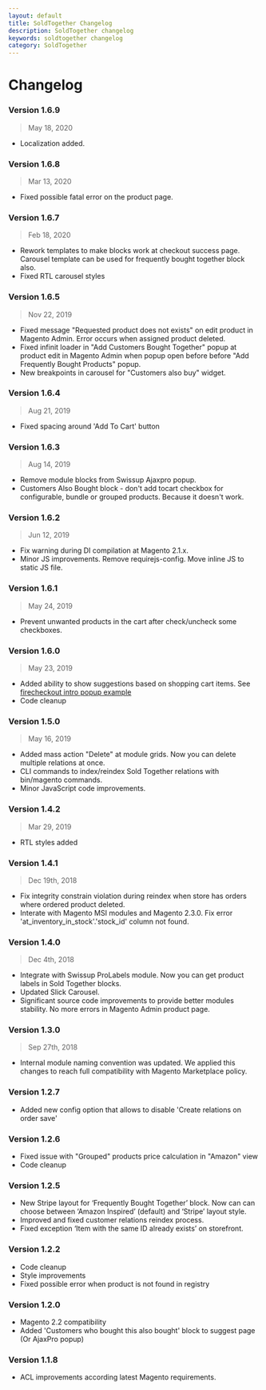 ```yaml
---
layout: default
title: SoldTogether Changelog
description: SoldTogether changelog
keywords: soldtogether changelog
category: SoldTogether
---
```


# Changelog

### Version 1.6.9

> May 18, 2020

  - Localization added.

### Version 1.6.8

> Mar 13, 2020

 -  Fixed possible fatal error on the product page.

### Version 1.6.7

> Feb 18, 2020

 -  Rework templates to make blocks work at checkout success page.
    Carousel template can be used for frequently bought together block also.
 -  Fixed RTL carousel styles

### Version 1.6.5

> Nov 22, 2019

 -  Fixed message "Requested product does not exists" on edit product in Magento Admin. Error occurs when assigned product deleted.
 -  Fixed infinit loader in "Add Customers Bought Together" popup at product edit in Magento Admin when popup open before before "Add Frequently Bought Products" popup.
 -  New breakpoints in carousel for "Customers also buy" widget.

### Version 1.6.4

> Aug 21, 2019

 -  Fixed spacing around 'Add To Cart' button

### Version 1.6.3

> Aug 14, 2019

 -  Remove module blocks from Swissup Ajaxpro popup.
 -  Customers Also Bought block - don't add tocart checkbox for configurable, bundle or grouped products. Because it doesn't work.

### Version 1.6.2

> Jun 12, 2019

 -  Fix warning during DI compilation at Magento 2.1.x.
 -  Minor JS improvements. Remove requirejs-config. Move inline JS to static JS file.

### Version 1.6.1

> May 24, 2019

 -  Prevent unwanted products in the cart after check/uncheck some checkboxes.

### Version 1.6.0

> May 23, 2019

 -  Added ability to show suggestions based on shopping cart items. See
    [firecheckout intro popup example](/m2/extensions/firecheckout/customization/use-cases/intro-popup/#frequently-bought-together)
 -  Code cleanup

### Version 1.5.0

> May 16, 2019

 -  Added mass action "Delete" at module grids. Now you can delete multiple relations at once.
 -  CLI commands to index/reindex Sold Together relations with bin/magento commands.
 -  Minor JavaScript code improvements.

### Version 1.4.2

> Mar 29, 2019

 -  RTL styles added

### Version 1.4.1

> Dec 19th, 2018

 -  Fix integrity constrain violation during reindex when store has orders where ordered product deleted.
 -  Interate with Magento MSI modules and Magento 2.3.0. Fix error 'at_inventory_in_stock'.'stock_id' column not found.

### Version 1.4.0

> Dec 4th, 2018

 -  Integrate with Swissup ProLabels module. Now you can get product labels in Sold Together blocks.
 -  Updated Slick Carousel.
 -  Significant source code improvements to provide better modules stability. No more errors in Magento Admin product page.

### Version 1.3.0

> Sep 27th, 2018

 -  Internal module naming convention was updated. We applied this changes to reach full compatibility with Magento Marketplace policy.

### Version 1.2.7

 -  Added new config option that allows to disable 'Create relations on order save'

### Version 1.2.6

 -  Fixed issue with "Grouped" products price calculation in "Amazon" view
 -  Code cleanup

### Version 1.2.5

 -  New Stripe layout for ‘Frequently Bought Together’ block. Now can can choose between ‘Amazon Inspired’ (default) and ‘Stripe’ layout style.
 -  Improved and fixed customer relations reindex process.
 -  Fixed exception ‘Item with the same ID already exists’ on storefront.

### Version 1.2.2

 -  Code cleanup
 -  Style improvements
 -  Fixed possible error when product is not found in registry

### Version 1.2.0

 -  Magento 2.2 compatibility
 -  Added 'Customers who bought this also bought' block to suggest page (Or AjaxPro popup)

### Version 1.1.8

 -  ACL improvements according latest Magento requirements.
